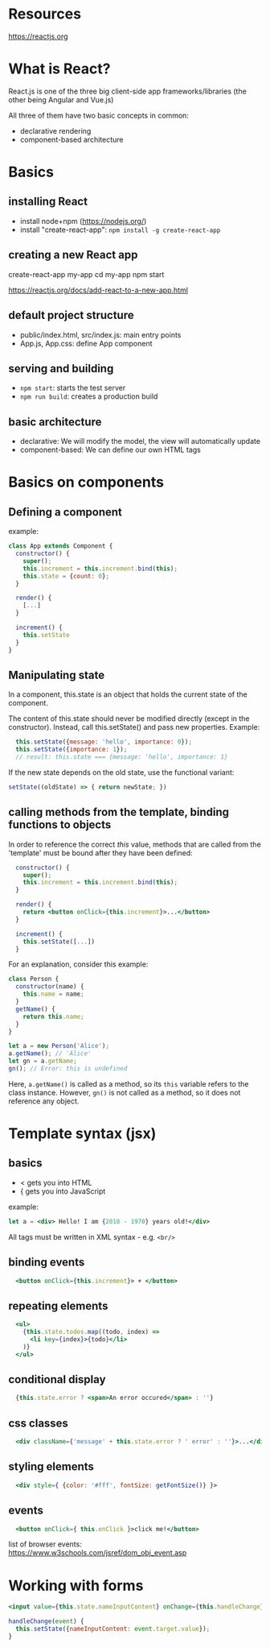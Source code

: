 Resources
=========

https://reactjs.org



What is React?
==============

React.js is one of the three big client-side app frameworks/libraries (the other being Angular and Vue.js)

All three of them have two basic concepts in common:
* declarative rendering
* component-based architecture



Basics
======

## installing React
* install node+npm (https://nodejs.org/)
* install "create-react-app": ```npm install -g create-react-app```

## creating a new React app
create-react-app my-app
cd my-app
npm start

https://reactjs.org/docs/add-react-to-a-new-app.html

## default project structure
* public/index.html, src/index.js: main entry points
* App.js, App.css: define App component

## serving and building
* ```npm start```: starts the test server
* ```npm run build```: creates a production build

## basic architecture
* declarative: We will modify the model, the view will automatically update
* component-based: We can define our own HTML tags



Basics on components
====================

## Defining a component
example:
```js
class App extends Component {
  constructor() {
    super();
    this.increment = this.increment.bind(this);
    this.state = {count: 0};
  }

  render() {
    [...]
  }

  increment() {
    this.setState
  }
}
```

## Manipulating state
In a component, this.state is an object that holds the current state of the component.

The content of this.state should never be modified directly (except in the constructor). Instead, call this.setState() and pass new properties. Example:

```jsx
  this.setState({message: 'hello', importance: 0});
  this.setState({importance: 1});
  // result: this.state === {message: 'hello', importance: 1}
```

If the new state depends on the old state, use the functional variant:
```jsx
setState((oldState) => { return newState; })
```

## calling methods from the template, binding functions to objects
In order to reference the correct *this* value, methods that are called from the 'template' must be bound after they have been defined:
```jsx
  constructor() {
    super();
    this.increment = this.increment.bind(this);
  }

  render() {
    return <button onClick={this.increment}>...</button>
  }

  increment() {
    this.setState([...])
  }
```
For an explanation, consider this example:
```js
class Person {
  constructor(name) {
    this.name = name;
  }
  getName() {
    return this.name;
  }
}

let a = new Person('Alice');
a.getName(); // 'Alice'
let gn = a.getName;
gn(); // Error: this is undefined
```
Here, ```a.getName()``` is called as a method, so its ```this``` variable refers to the class instance. However, ```gn()``` is not called as a method, so it does not reference any object.




Template syntax (jsx)
=====================

## basics
* < gets you into HTML
* { gets you into JavaScript

example:

```jsx
let a = <div> Hello! I am {2018 - 1970} years old!</div>
```

All tags must be written in XML syntax - e.g. ```<br/>```

## binding events
```jsx
  <button onClick={this.increment}> + </button>
```

## repeating elements
```jsx
  <ul>
    {this.state.todos.map((todo, index) => 
      <li key={index}>{todo}</li>
    )}
  </ul>
```

## conditional display
```jsx
  {this.state.error ? <span>An error occured</span> : ''}
```

## css classes
```jsx
  <div className={'message' + this.state.error ? ' error' : ''}>...</div>
```

## styling elements
```jsx
  <div style={ {color: '#fff', fontSize: getFontSize()} }>
```

## events
```jsx
  <button onClick={ this.onClick }>click me!</button>
```
list of browser events: https://www.w3schools.com/jsref/dom_obj_event.asp



Working with forms
==================

```jsx
<input value={this.state.nameInputContent} onChange={this.handleChange}/>

handleChange(event) {
  this.setState({nameInputContent: event.target.value});
}
```
